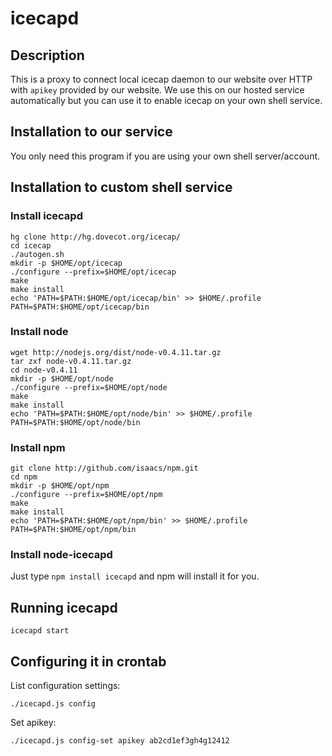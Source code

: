 
icecapd
=======

Description
-----------

This is a proxy to connect local icecap daemon to our website over HTTP with 
`apikey` provided by our website. We use this on our hosted service 
automatically but you can use it to enable icecap on your own shell service.

Installation to our service
---------------------------

You only need this program if you are using your own shell server/account.

Installation to custom shell service
------------------------------------

### Install icecapd

	hg clone http://hg.dovecot.org/icecap/
	cd icecap
	./autogen.sh
	mkdir -p $HOME/opt/icecap
	./configure --prefix=$HOME/opt/icecap
	make
	make install
	echo 'PATH=$PATH:$HOME/opt/icecap/bin' >> $HOME/.profile
	PATH=$PATH:$HOME/opt/icecap/bin

### Install node

	wget http://nodejs.org/dist/node-v0.4.11.tar.gz
	tar zxf node-v0.4.11.tar.gz
	cd node-v0.4.11
	mkdir -p $HOME/opt/node
	./configure --prefix=$HOME/opt/node
	make
	make install
	echo 'PATH=$PATH:$HOME/opt/node/bin' >> $HOME/.profile
	PATH=$PATH:$HOME/opt/node/bin

### Install npm

	git clone http://github.com/isaacs/npm.git
	cd npm
	mkdir -p $HOME/opt/npm
	./configure --prefix=$HOME/opt/npm
	make
	make install
	echo 'PATH=$PATH:$HOME/opt/npm/bin' >> $HOME/.profile
	PATH=$PATH:$HOME/opt/npm/bin

### Install node-icecapd

Just type `npm install icecapd` and npm will install it for you.

Running icecapd
---------------

	icecapd start

Configuring it in crontab
-------------------------

List configuration settings:

	./icecapd.js config

Set apikey:

	./icecapd.js config-set apikey ab2cd1ef3gh4g12412
